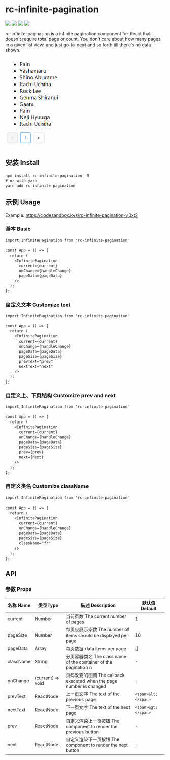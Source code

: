 # rc-infinite-pagination

![](https://flat.badgen.net/npm/v/rc-infinite-pagination)
![](https://flat.badgen.net/bundlephobia/minzip/rc-infinite-pagination)
![](https://flat.badgen.net/npm/license/rc-infinite-pagination)
![](https://flat.badgen.net/npm/dt/rc-infinite-pagination)

rc-infinite-pagination is a infinite pagination component for React that doesn't require total page or count. You don't care about how many pages in a given list view, and just go-to-next and so forth till there's no data shown.

![](screenshot.gif)

## 安装 Install

```shell
npm install rc-infinite-pagination -S
# or with yarn
yarn add rc-infinite-pagination
```

## 示例 Usage

Example: https://codesandbox.io/s/rc-infinite-pagination-y3xt2

### 基本 Basic

```tsx
import InfinitePagination from 'rc-infinite-pagination'

const App = () => {
  return (
    <InfinitePagination
      current={current}
      onChange={handleChange}
      pageData={pageData}
    />
  );
};
```

### 自定义文本 Customize text

```tsx
import InfinitePagination from 'rc-infinite-pagination'

const App = () => {
  return (
    <InfinitePagination
      current={current}
      onChange={handleChange}
      pageData={pageData}
      pageSize={pageSize}
      prevText="prev"
      nextText="next"
    />
  );
};
```

### 自定义上、下页结构 Customize prev and next

```tsx
import InfinitePagination from 'rc-infinite-pagination'

const App = () => {
  return (
    <InfinitePagination
      current={current}
      onChange={handleChange}
      pageData={pageData}
      pageSize={pageSize}
      prev={prev}
      next={next}
    />
  );
};
```

### 自定义类名 Customize className

```tsx
import InfinitePagination from 'rc-infinite-pagination'

const App = () => {
  return (
    <InfinitePagination
      current={current}
      onChange={handleChange}
      pageData={pageData}
      pageSize={pageSize}
      className="fr"
    />
  );
};
```

## API

### 参数 Props

| 名称 Name      | 类型Type          | 描述 Description                                                         | 默认值 Default         |
| ------------- | ----------------- | ------------------------------------------------------------------------ | ---------------------- |
| current       | Number            | 当前页数 The current number of pages                                      | 1                      |
| pageSize      | Number            | 每页应展示条数 The number of items should be displayed per page           | 10                     |
| pageData      | Array             | 每页数据 data items per page                                              | []                     |
| className     | String            | 分页容器类名 The class name of the container of the pagination n          | -                      |
| onChange      | (current) => void | 页码改变的回调 The callback executed when the page number is changed       | -                      |
| prevText      | ReactNode         | 上一页文字 The text of the previous page                                  | `<span>&lt;</span>`     |
| nextText      | ReactNode         | 下一页文字 The text of the next page                                      | `<span>&gt;</span>`     |
| prev          | ReactNode         | 自定义渲染上一页按钮 The component to render the previous button           | -                      |
| next          | ReactNode         | 自定义渲染下一页按钮 The component to render the next button               | -                      |
